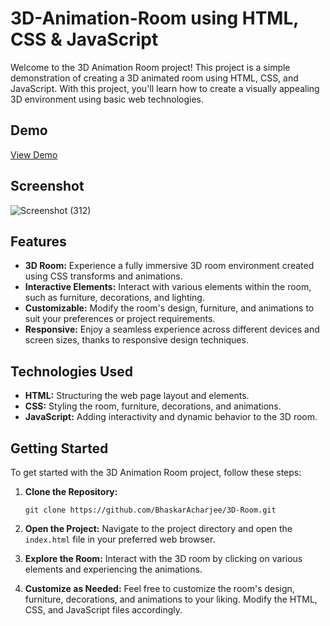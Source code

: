 # 3D-Animation-Room using HTML, CSS & JavaScript

Welcome to the 3D Animation Room project! This project is a simple demonstration of creating a 3D animated room using HTML, CSS, and JavaScript. With this project, you'll learn how to create a visually appealing 3D environment using basic web technologies.

## Demo

[View Demo](https://bhaskaracharjee.github.io/3D-Room/)

## Screenshot
![Screenshot (312)](https://github.com/BhaskarAcharjee/3D-Room/assets/76872572/a1d93a5e-fcc3-498f-a220-43ef84aebcb4)

## Features

- **3D Room:** Experience a fully immersive 3D room environment created using CSS transforms and animations.
- **Interactive Elements:** Interact with various elements within the room, such as furniture, decorations, and lighting.
- **Customizable:** Modify the room's design, furniture, and animations to suit your preferences or project requirements.
- **Responsive:** Enjoy a seamless experience across different devices and screen sizes, thanks to responsive design techniques.

## Technologies Used

- **HTML:** Structuring the web page layout and elements.
- **CSS:** Styling the room, furniture, decorations, and animations.
- **JavaScript:** Adding interactivity and dynamic behavior to the 3D room.

## Getting Started

To get started with the 3D Animation Room project, follow these steps:

1. **Clone the Repository:**
   ```
   git clone https://github.com/BhaskarAcharjee/3D-Room.git
   ```

2. **Open the Project:**
   Navigate to the project directory and open the `index.html` file in your preferred web browser.

3. **Explore the Room:**
   Interact with the 3D room by clicking on various elements and experiencing the animations.

4. **Customize as Needed:**
   Feel free to customize the room's design, furniture, decorations, and animations to your liking. Modify the HTML, CSS, and JavaScript files accordingly.

